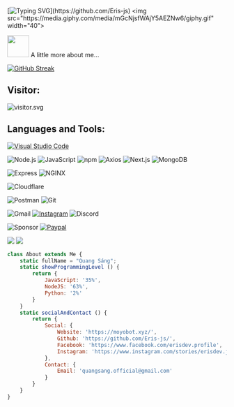 [![Typing SVG](https://readme-typing-svg.herokuapp.com?color=%2336BCF7&size=25&vCenter=true&height=40&lines=Hi%2C+I'm+Eris+!;Welcome+to+my+Github+!;Chúc+bạn+một+ngày+mới+vui+vẻ;)](https://github.com/Eris-js) <img src="https://media.giphy.com/media/mGcNjsfWAjY5AEZNw6/giphy.gif" width="40">

<img src="https://media.giphy.com/media/VgCDAzcKvsR6OM0uWg/giphy.gif" width="50"> A little more about me...

<!-- <img align='right' src="https://github.com/blackcater/blackcater/raw/main/images/banner.gif" width="230"> -->

[![GitHub Streak](https://streak-stats.demolab.com?user=Eris-js&theme=great-gatsby&hide_border=true&border_radius=5.8&locale=vi&date_format=j%2Fn%5B%2FY%5D&exclude_days=Sun)](https://git.io/streak-stats)

## Visitor:

<img src="https://count.getloli.com/get/@Eris-js?theme=gelbooru" align='center' alt="visitor.svg"/>
 
## Languages and Tools:

[![Visual Studio Code](https://ziadoua.github.io/m3-Markdown-Badges/badges/VisualStudioCode/visualstudiocode2.svg)](https://code.visualstudio.com/)

![Node.js](https://ziadoua.github.io/m3-Markdown-Badges/badges/NodeJS/nodejs2.svg) ![JavaScript](https://ziadoua.github.io/m3-Markdown-Badges/badges/Javascript/javascript2.svg) ![npm](https://ziadoua.github.io/m3-Markdown-Badges/badges/npm/npm2.svg) ![Axios](https://ziadoua.github.io/m3-Markdown-Badges/badges/Axios/axios2.svg) ![Next.js](https://ziadoua.github.io/m3-Markdown-Badges/badges/NextJS/nextjs2.svg) ![MongoDB](https://ziadoua.github.io/m3-Markdown-Badges/badges/MongoDB/mongodb2.svg)

![Express](https://ziadoua.github.io/m3-Markdown-Badges/badges/Express/express2.svg) ![NGINX](https://ziadoua.github.io/m3-Markdown-Badges/badges/NGINX/nginx2.svg)

![Cloudflare](https://ziadoua.github.io/m3-Markdown-Badges/badges/Cloudflare/cloudflare2.svg)

![Postman](https://ziadoua.github.io/m3-Markdown-Badges/badges/Postman/postman2.svg) ![Git](https://ziadoua.github.io/m3-Markdown-Badges/badges/Git/git2.svg)

![Gmail](https://ziadoua.github.io/m3-Markdown-Badges/badges/Gmail/gmail2.svg) [![Instagram](https://ziadoua.github.io/m3-Markdown-Badges/badges/Instagram/instagram2.svg)](https://www.instagram.com/erisdev.js/) ![Discord](https://ziadoua.github.io/m3-Markdown-Badges/badges/Discord/discord2.svg)

![Sponsor](https://ziadoua.github.io/m3-Markdown-Badges/badges/Sponsor/sponsor2.svg) [![Paypal](https://ziadoua.github.io/m3-Markdown-Badges/badges/PayPal/paypal2.svg)](https://www.paypal.com/paypalme/erisdev)

![](https://dcbadge.limes.pink/api/shield/690948417320517632) ![](https://dcbadge.limes.pink/api/shield/1232335206787317880?bot=true)

```javascript
class About extends Me {
    static fullName = "Quang Sáng";
    static showProgrammingLevel () {
        return {
            JavaScript: '35%',
            NodeJS: '63%',
            Python: '2%'
        }
    }
    static socialAndContact () {
        return {
            Social: {
                Website: 'https://moyobot.xyz/',
                Github: 'https://github.com/Eris-js/',
                Facebook: 'https://www.facebook.com/erisdev.profile',
                Instagram: 'https://www.instagram.com/stories/erisdev.js'
            },
            Contact: {
                Email: 'quangsang.official@gmail.com'
            }
        }
    }
}
```
